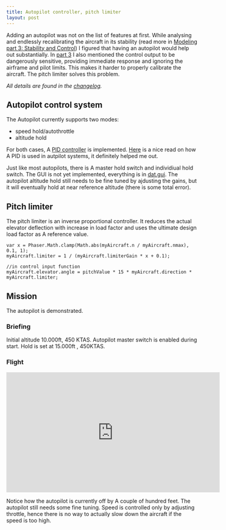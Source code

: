 ```yaml
---
title: Autopilot controller, pitch limiter
layout: post
---
```


Adding an autopilot was not on the list of features at first.  While analysing and endlessly recalibrating the aircraft in its stability (read more in [Modeling part 3: Stability and Control](/scrambledev/2017/05/01/development-part-4-modeling-thrust-basic-control.html)) I figured that having an autopilot would help out substantially. In [part 3](/scrambledev/2017/05/01/development-part-4-modeling-thrust-basic-control.html) I also mentioned the control output to be dangerously sensitive, providing immediate response and ignoring the airframe and pilot limits. This makes it harder to properly calibrate the aircraft. The pitch limiter solves this problem.

*All details are found in the [changelog](/scrambledev/2017/10/01/changelog.html).*

## Autopilot control system

The Autopilot currently supports two modes:

- speed hold/autothrottle
- altitude hold

For both cases, A [PID controller](https://www.npmjs.com/package/node-pid-controller) is implemented. [Here](http://www.flightgear.org/Docs/XMLAutopilot/node2.html) is a nice read on how A PID is used in autpilot systems, it definitely helped me out.

Just like most autopilots, there is A master hold switch and individiual hold switch. The GUI is not yet implemented, everything is in [dat.gui](http://workshop.chromeexperiments.com/examples/gui/#1--Basic-Usage). The autopilot altitude hold still needs to be fine tuned by ajdusting the gains, but it will eventually hold at near reference altitude (there is some total error).

## Pitch limiter

The pitch limiter is an inverse proportional controller. It reduces the actual elevator deflection with increase in load factor and uses the ultimate design load factor as A reference value. 

```
var x = Phaser.Math.clamp(Math.abs(myAircraft.n / myAircraft.nmax), 0.1, 1);
myAircraft.limiter = 1 / (myAircraft.limiterGain * x + 0.1);

//in control input function
myAircraft.elevator.angle = pitchValue * 15 * myAircraft.direction * myAircraft.limiter;
```

## Mission
The autopilot is demonstrated.

### Briefing

Initial altitude 10.000ft, 450 KTAS. Autopilot master switch is enabled during start. Hold is set at 15.000ft , 450KTAS.

### Flight

<iframe width="560" height="315" src="https://www.youtube.com/embed/tRIJSTOKwGg?rel=0" frameborder="0" gesture="media" allowfullscreen></iframe>

Notice how the autopilot is currently off by A couple of hundred feet. The autopilot still needs some fine tuning. Speed is controlled only by adjusting throttle, hence there is no way to actually slow down the aircraft if the speed is too high.